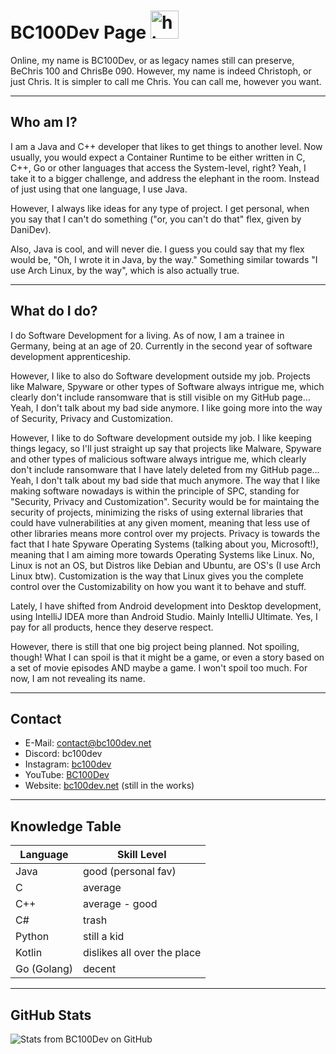 # BC100Dev Page <img src="https://user-images.githubusercontent.com/1303154/88677602-1635ba80-d120-11ea-84d8-d263ba5fc3c0.gif" width="45px" alt="hi">
Online, my name is BC100Dev, or as legacy names still can preserve, BeChris 100 and
ChrisBe 090. However, my name is indeed Christoph, or just Chris. It is simpler to
call me Chris. You can call me, however you want.

---

## Who am I?
I am a Java and C++ developer that likes to get things to another level. Now usually, 
you would expect a Container Runtime to be either written in C, C++, Go or other
languages that access the System-level, right? Yeah, I take it to a bigger challenge,
and address the elephant in the room. Instead of just using that one language, I use
Java.

However, I always like ideas for any type of project. I get personal, when you say
that I can't do something ("or, you can't do that" flex, given by DaniDev).

Also, Java is cool, and will never die. I guess you could say that my flex would be,
"Oh, I wrote it in Java, by the way." Something similar towards "I use Arch Linux,
by the way", which is also actually true.

---

## What do I do?
I do Software Development for a living. As of now, I am a trainee in Germany, being
at an age of 20. Currently in the second year of software development apprenticeship.

However, I like to also do Software development outside my job. Projects like
Malware, Spyware or other types of Software always intrigue me, which clearly don't
include ransomware that is still visible on my GitHub page… Yeah, I don't talk
about my bad side anymore. I like going more into the way of Security, Privacy and
Customization.

However, I like to do Software development outside my job. I like keeping things legacy,
so I'll just straight up say that projects like Malware, Spyware and other types
of malicious software always intrigue me, which clearly don't include ransomware that
I have lately deleted from my GitHub page… Yeah, I don't talk about my bad side that
much anymore. The way that I like making software nowadays is within the principle
of SPC, standing for "Security, Privacy and Customization". Security would be for
maintaing the security of projects, minimizing the risks of using external libraries
that could have vulnerabilities at any given moment, meaning that less use of other
libraries means more control over my projects. Privacy is towards the fact that I
hate Spyware Operating Systems (talking about you, Microsoft!), meaning that I am
aiming more towards Operating Systems like Linux. No, Linux is not an OS, but Distros
like Debian and Ubuntu, are OS's (I use Arch Linux btw). Customization is the way
that Linux gives you the complete control over the Customizability on how you want it
to behave and stuff.

Lately, I have shifted from Android development into Desktop development, using
IntelliJ IDEA more than Android Studio. Mainly IntelliJ Ultimate. Yes, I pay for all
products, hence they deserve respect.

However, there is still that one big project being planned. Not spoiling, though!
What I can spoil is that it might be a game, or even a story based on a set of movie
episodes AND maybe a game. I won't spoil too much. For now, I am not revealing its
name.

---

## Contact

- E-Mail: [contact@bc100dev.net](mailto:contact@bc100dev.net)
- Discord: bc100dev
- Instagram: [bc100dev](https://www.instagram.com/bc100dev/)
- YouTube: [BC100Dev](https://www.youtube.com/@bc100dev)
- Website: [bc100dev.net](https://bc100dev.net) (still in the works)

---

## Knowledge Table

| Language    | Skill Level                  |
|-------------|------------------------------|
| Java        | good (personal fav)          |
| C           | average                      |
| C++         | average - good               |
| C#          | trash                        |
| Python      | still a kid                  |
| Kotlin      | dislikes all over the place  |
| Go (Golang) | decent                       |

---

## GitHub Stats

![Stats from BC100Dev on GitHub](https://github-readme-stats.vercel.app/api?username=bc100dev&count_private=false&theme=dark&hide=prs)

